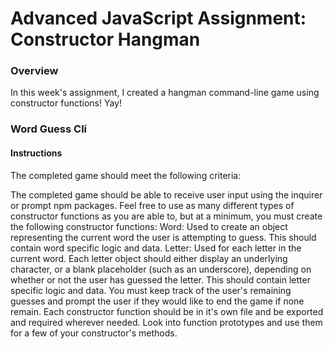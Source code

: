 # Advanced JavaScript Assignment: Constructor Hangman

### Overview

In this week's assignment, I created a hangman command-line game using constructor functions! Yay!

### Word Guess Cli

#### Instructions

The completed game should meet the following criteria:

The completed game should be able to receive user input using the inquirer or prompt npm packages.
Feel free to use as many different types of constructor functions as you are able to, but at a minimum, you must create the following constructor functions:
Word: Used to create an object representing the current word the user is attempting to guess. This should contain word specific logic and data.
Letter: Used for each letter in the current word. Each letter object should either display an underlying character, or a blank placeholder (such as an underscore), depending on whether or not the user has guessed the letter. This should contain letter specific logic and data.
You must keep track of the user's remaining guesses and prompt the user if they would like to end the game if none remain.
Each constructor function should be in it's own file and be exported and required wherever needed.
Look into function prototypes and use them for a few of your constructor's methods.
